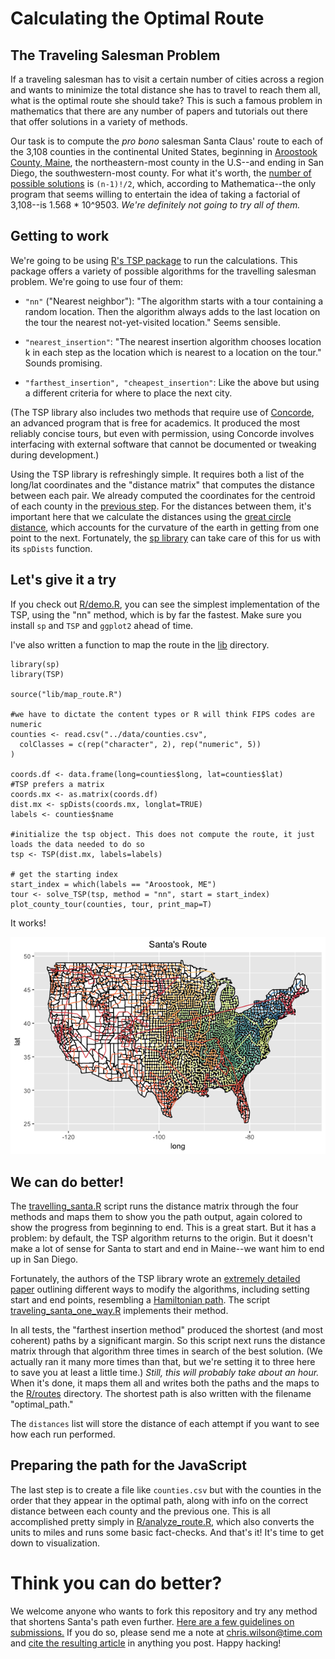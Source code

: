 # Calculating the Optimal Route

## The Traveling Salesman Problem

If a traveling salesman has to visit a certain number of cities across a region and wants to minimize the total distance she has to travel to reach them all, what is the optimal route she should take? This is such a famous problem in mathematics that there are any number of papers and tutorials out there that offer solutions in a variety of methods.

Our task is to compute the *pro bono* salesman Santa Claus' route to each of the 3,108 counties in the continental United States, beginning in [Aroostook County, Maine](https://en.wikipedia.org/wiki/Aroostook_County,_Maine), the northeastern-most county in the U.S--and ending in San Diego, the southwestern-most county. For what it's worth, the [number of possible solutions](http://math.stackexchange.com/questions/725396/how-many-routes-possible-in-the-traveling-salesman-problem-with-n-cities-and) is `(n-1)!/2`, which, according to Mathematica--the only program that seems willing to entertain the idea of taking a factorial of 3,108--is 1.568 * 10^9503. *We're definitely not going to try all of them.*

## Getting to work

We're going to be using [R's TSP package](https://cran.r-project.org/web/packages/TSP/TSP.pdf) to run the calculations. This package offers a variety of possible algorithms for the travelling salesman problem. We're going to use four of them:

+ `"nn"` ("Nearest neighbor"): "The algorithm starts with a tour containing a random location. Then the algorithm always adds to the last location on the tour the nearest not-yet-visited location." Seems sensible.

+ `"nearest_insertion"`: "The nearest insertion algorithm chooses location k in each step as the location which is nearest to a location on the tour." Sounds promising.

+ `"farthest_insertion", "cheapest_insertion"`: Like the above but using a different criteria for where to place the next city.

(The TSP library also includes two methods that require use of [Concorde](https://en.wikipedia.org/wiki/Concorde_TSP_Solver), an advanced program that is free for academics. It produced the most reliably concise tours, but even with permission, using Concorde involves interfacing with external software that cannot be documented or tweaking during development.)

Using the TSP library is refreshingly simple. It requires both a list of the long/lat coordinates and the "distance matrix" that computes the distance between each pair. We already computed the coordinates for the centroid of each county in the [previous step](data.md). For the distances between them, it's important here that we calculate the distances using the [great circle distance](https://en.wikipedia.org/wiki/Great-circle_distance), which accounts for the curvature of the earth in getting from one point to the next. Fortunately, the [sp library](https://cran.r-project.org/web/packages/sp/sp.pdf) can take care of this for us with its `spDists` function.

## Let's give it a try
If you check out [R/demo.R](../R/demo.R), you can see the simplest implementation of the TSP, using the "nn" method, which is by far the fastest. Make sure you install `sp` and `TSP` and `ggplot2` ahead of time.

I've also written a function to map the route in the [lib](R/lib) directory.

	library(sp)
	library(TSP)

	source("lib/map_route.R")

	#we have to dictate the content types or R will think FIPS codes are numeric
	counties <- read.csv("../data/counties.csv", 
	  colClasses = c(rep("character", 2), rep("numeric", 5))                     
	)

	coords.df <- data.frame(long=counties$long, lat=counties$lat)
	#TSP prefers a matrix
	coords.mx <- as.matrix(coords.df)
	dist.mx <- spDists(coords.mx, longlat=TRUE)
	labels <- counties$name

	#initialize the tsp object. This does not compute the route, it just loads the data needed to do so 
	tsp <- TSP(dist.mx, labels=labels)

	# get the starting index
	start_index = which(labels == "Aroostook, ME")
	tour <- solve_TSP(tsp, method = "nn", start = start_index)
	plot_county_tour(counties, tour, print_map=T)

It works!

![demo](nn.png)

## We can do better!

The [travelling_santa.R](../R/traveling_santa.R) script runs the distance matrix through the four methods and maps them to show you the path output, again colored to show the progress from beginning to end. This is a great start. But it has a problem: by default, the TSP algorithm returns to the origin. But it doesn't make a lot of sense for Santa to start and end in Maine--we want him to end up in San Diego.

Fortunately, the authors of the TSP library wrote an [extremely detailed paper](https://cran.r-project.org/web/packages/TSP/vignettes/TSP.pdf) outlining different ways to modify the algorithms, including setting start and end points, resembling a [Hamiltonian path](http://mathworld.wolfram.com/HamiltonianPath.html). The script [traveling_santa_one_way.R](../R/traveling_santa_one_way.R) implements their method.

In all tests, the "farthest insertion method" produced the shortest (and most coherent) paths by a significant margin. So this script next runs the distance matrix through that algorithm three times in search of the best solution. (We actually ran it many more times than that, but we're setting it to three here to save you at least a little time.) *Still, this will probably take about an hour.* When it's done, it maps them all and writes both the paths and the maps to the [R/routes](../R/routes) directory. The shortest path is also written with the filename "optimal_path."

The `distances` list will store the distance of each attempt if you want to see how each run performed.

## Preparing the path for the JavaScript

The last step is to create a file like `counties.csv` but with the counties in the order that they appear in the optimal path, along with info on the correct distance between each county and the previous one. This is all accomplished pretty simply in [R/analyze_route.R](../R/analyze_route.R), which also converts the units to miles and runs some basic fact-checks. And that's it! It's time to get down to visualization.

# Think you can do better?

We welcome anyone who wants to fork this repository and try any method that shortens Santa's path even further. [Here are a few guidelines on submissions.](rules.md) If you do so, please send me a note at [chris.wilson@time.com](mailto:chris.wilson@time.com) and [cite the resulting article](http://time.com/5072619/santa-tracker-christmas-eve/) in anything you post. Happy hacking!